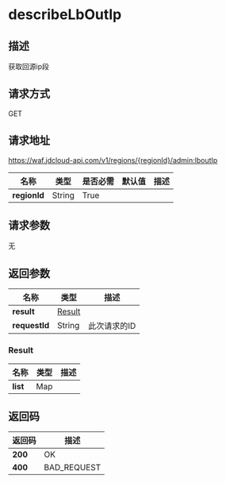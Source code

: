 # describeLbOutIp


## 描述
获取回源ip段

## 请求方式
GET

## 请求地址
https://waf.jdcloud-api.com/v1/regions/{regionId}/admin:lboutIp

|名称|类型|是否必需|默认值|描述|
|---|---|---|---|---|
|**regionId**|String|True| | |

## 请求参数
无


## 返回参数
|名称|类型|描述|
|---|---|---|
|**result**|[Result](describelboutip#result)| |
|**requestId**|String|此次请求的ID|

### <div id="result">Result</div>
|名称|类型|描述|
|---|---|---|
|**list**|Map| |

## 返回码
|返回码|描述|
|---|---|
|**200**|OK|
|**400**|BAD_REQUEST|
